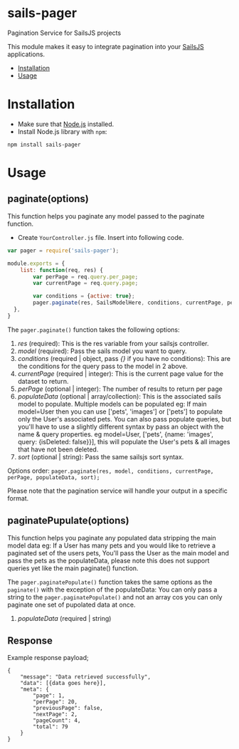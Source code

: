 # sails-pager
Pagination Service for SailsJS projects

This module makes it easy to integrate pagination into your [SailsJS](http://sailsjs.org) applications.

* [Installation](#installation)
* [Usage](#usage)

# Installation

* Make sure that [Node.js](https://nodejs.org/) installed.
* Install Node.js library with `npm`:
```shell
npm install sails-pager
```

# Usage

## paginate(options)

This function helps you paginate any model passed to the paginate function.

* Create `YourController.js` file. Insert into following code.
```javascript
var pager = require('sails-pager');

module.exports = {
    list: function(req, res) {
        var perPage = req.query.per_page;
        var currentPage = req.query.page;

        var conditions = {active: true};
        pager.paginate(res, SailsModelHere, conditions, currentPage, perPage, [{name: 'AssociatedModel', query: {isDeleted: false}}], 'createdAt DESC');
  },
}
```

The `pager.paginate()` function takes the following options:

1. *res* (required): This is the res variable from your sailsjs controller.
2. *model* (required): Pass the sails model you want to query.
3. *conditions* (required | object, pass *{}* if you have no conditions): This are the conditions for the query pass to the model in 2 above.
4. *currentPage* (required | integer): This is the current page value for the dataset to return.
5. *perPage* (optional | integer): The number of results to return per page
6. *populateData* (optional | array/collection): This is the associated sails model to populate. Multiple models can be populated eg: If main model=User then you can use ['pets', 'images'] or ['pets'] to populate only the User's associated pets. You can also pass populate queries, but you'll have to use a slightly different syntax by pass an object with the name & query properties. eg model=User, ['pets', {name: 'images', query: {isDeleted: false}}], this will populate the User's pets & all images that have not been deleted.
7. *sort* (optional | string): Pass the same sailsjs sort syntax. 

Options order: `pager.paginate(res, model, conditions, currentPage, perPage, populateData, sort);`

Please note that the pagination service will handle your output in a specific format.


## paginatePupulate(options)

This function helps you paginate any populated data stripping the main model data eg: If a User has many pets and you would like to retrieve a paginated set of the users pets, You'll pass the User as the main model and pass the pets as the populateData, please note this does not support queries yet like the main paginate() function.

The `pager.paginatePopulate()` function takes the same options as the `paginate()` with the exception of the populateData: You can only pass a string to the `pager.paginatePopulate()` and not an array cos you can only paginate one set of pupolated data at once.

1. *populateData* (required | string)

## Response

Example response payload;
```
{
	"message": "Data retrieved successfully",
	"data": [{data goes here}],
	"meta": {
		"page": 1,
		"perPage": 20,
		"previousPage": false,
		"nextPage": 2,
		"pageCount": 4,
		"total": 79
	}
}
```